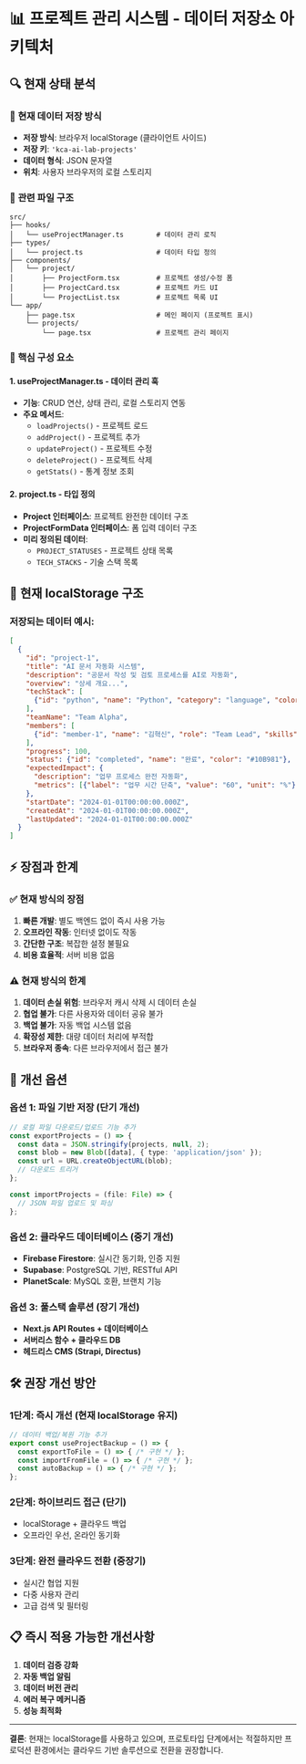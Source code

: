 # 📊 프로젝트 관리 시스템 - 데이터 저장소 아키텍처

## 🔍 현재 상태 분석

### 📁 **현재 데이터 저장 방식**
- **저장 방식**: 브라우저 localStorage (클라이언트 사이드)
- **저장 키**: `'kca-ai-lab-projects'`
- **데이터 형식**: JSON 문자열
- **위치**: 사용자 브라우저의 로컬 스토리지

### 📂 **관련 파일 구조**
```
src/
├── hooks/
│   └── useProjectManager.ts        # 데이터 관리 로직
├── types/
│   └── project.ts                  # 데이터 타입 정의
├── components/
│   └── project/
│       ├── ProjectForm.tsx         # 프로젝트 생성/수정 폼
│       ├── ProjectCard.tsx         # 프로젝트 카드 UI
│       └── ProjectList.tsx         # 프로젝트 목록 UI
└── app/
    ├── page.tsx                    # 메인 페이지 (프로젝트 표시)
    └── projects/
        └── page.tsx                # 프로젝트 관리 페이지
```

### 🔧 **핵심 구성 요소**

#### 1. **useProjectManager.ts** - 데이터 관리 훅
- **기능**: CRUD 연산, 상태 관리, 로컬 스토리지 연동
- **주요 메서드**:
  - `loadProjects()` - 프로젝트 로드
  - `addProject()` - 프로젝트 추가
  - `updateProject()` - 프로젝트 수정
  - `deleteProject()` - 프로젝트 삭제
  - `getStats()` - 통계 정보 조회

#### 2. **project.ts** - 타입 정의
- **Project 인터페이스**: 프로젝트 완전한 데이터 구조
- **ProjectFormData 인터페이스**: 폼 입력 데이터 구조
- **미리 정의된 데이터**:
  - `PROJECT_STATUSES` - 프로젝트 상태 목록
  - `TECH_STACKS` - 기술 스택 목록

## 💾 **현재 localStorage 구조**

### 저장되는 데이터 예시:
```json
[
  {
    "id": "project-1",
    "title": "AI 문서 자동화 시스템",
    "description": "공문서 작성 및 검토 프로세스를 AI로 자동화",
    "overview": "상세 개요...",
    "techStack": [
      {"id": "python", "name": "Python", "category": "language", "color": "#3776AB"}
    ],
    "teamName": "Team Alpha",
    "members": [
      {"id": "member-1", "name": "김혁신", "role": "Team Lead", "skills": ["Python"]}
    ],
    "progress": 100,
    "status": {"id": "completed", "name": "완료", "color": "#10B981"},
    "expectedImpact": {
      "description": "업무 프로세스 완전 자동화",
      "metrics": [{"label": "업무 시간 단축", "value": "60", "unit": "%"}]
    },
    "startDate": "2024-01-01T00:00:00.000Z",
    "createdAt": "2024-01-01T00:00:00.000Z",
    "lastUpdated": "2024-01-01T00:00:00.000Z"
  }
]
```

## ⚡ **장점과 한계**

### ✅ **현재 방식의 장점**
1. **빠른 개발**: 별도 백엔드 없이 즉시 사용 가능
2. **오프라인 작동**: 인터넷 없이도 작동
3. **간단한 구조**: 복잡한 설정 불필요
4. **비용 효율적**: 서버 비용 없음

### ⚠️ **현재 방식의 한계**
1. **데이터 손실 위험**: 브라우저 캐시 삭제 시 데이터 손실
2. **협업 불가**: 다른 사용자와 데이터 공유 불가
3. **백업 불가**: 자동 백업 시스템 없음
4. **확장성 제한**: 대량 데이터 처리에 부적합
5. **브라우저 종속**: 다른 브라우저에서 접근 불가

## 🚀 **개선 옵션**

### 옵션 1: **파일 기반 저장 (단기 개선)**
```typescript
// 로컬 파일 다운로드/업로드 기능 추가
const exportProjects = () => {
  const data = JSON.stringify(projects, null, 2);
  const blob = new Blob([data], { type: 'application/json' });
  const url = URL.createObjectURL(blob);
  // 다운로드 트리거
};

const importProjects = (file: File) => {
  // JSON 파일 업로드 및 파싱
};
```

### 옵션 2: **클라우드 데이터베이스 (중기 개선)**
- **Firebase Firestore**: 실시간 동기화, 인증 지원
- **Supabase**: PostgreSQL 기반, RESTful API
- **PlanetScale**: MySQL 호환, 브랜치 기능

### 옵션 3: **풀스택 솔루션 (장기 개선)**
- **Next.js API Routes + 데이터베이스**
- **서버리스 함수 + 클라우드 DB**
- **헤드리스 CMS (Strapi, Directus)**

## 🛠️ **권장 개선 방안**

### 1단계: **즉시 개선 (현재 localStorage 유지)**
```typescript
// 데이터 백업/복원 기능 추가
export const useProjectBackup = () => {
  const exportToFile = () => { /* 구현 */ };
  const importFromFile = () => { /* 구현 */ };
  const autoBackup = () => { /* 구현 */ };
};
```

### 2단계: **하이브리드 접근 (단기)**
- localStorage + 클라우드 백업
- 오프라인 우선, 온라인 동기화

### 3단계: **완전 클라우드 전환 (중장기)**
- 실시간 협업 지원
- 다중 사용자 관리
- 고급 검색 및 필터링

## 📋 **즉시 적용 가능한 개선사항**

1. **데이터 검증 강화**
2. **자동 백업 알림**
3. **데이터 버전 관리**
4. **에러 복구 메커니즘**
5. **성능 최적화**

---

**결론**: 현재는 localStorage를 사용하고 있으며, 프로토타입 단계에서는 적절하지만 프로덕션 환경에서는 클라우드 기반 솔루션으로 전환을 권장합니다.